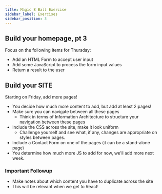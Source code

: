 ```yaml
---
title: Magic 8 Ball Exercise
sidebar_label: Exercises
sidebar_position: 3
---
```


## Build your homepage, pt 3

Focus on the following items for Thursday:

- Add an HTML Form to accept user input
- Add some JavaScript to process the form input values
- Return a result to the user

## Build your SITE

Starting on Friday, add more pages!

- You decide how much more content to add, but add at least 2 pages!
- Make sure you can navigate between all these pages
  - Think in terms of Information Architecture to structure your navigation between these pages
- Include the CSS across the site, make it look uniform
  - Challenge yourself and see what, if any, changes are appropriate on styles between pages.
- Include a Contact Form on one of the pages (it can be a stand-alone page)
- You determine how much more JS to add for now, we'll add more next week.

### Important Followup

- Make notes about which content you have to duplicate across the site
- This will be relevant when we get to React!
